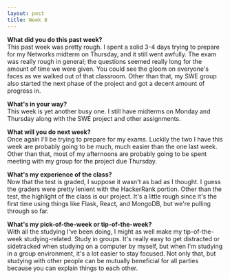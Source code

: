 ```yaml
---
layout: post
title: Week 8
---
```


**What did you do this past week?**  
This past week was pretty rough. I spent a solid 3-4 days trying to prepare for my Networks midterm on Thursday, and it still went awfully. The exam was really rough in general; the questions seemed really long for the amount of time we were given. You could see the gloom on everyone's faces as we walked out of that classroom. Other than that, my SWE group also started the next phase of the project and got a decent amount of progress in. 

**What's in your way?**  
This week is yet another busy one. I still have midterms on Monday and Thursday along with the SWE project and other assignments. 

**What will you do next week?**  
Once again I'll be trying to prepare for my exams. Luckily the two I have this week are probably going to be much, much easier than the one last week. Other than that, most of my afternoons are probably going to be spent meeting with my group for the project due Thursday. 

**What's my experience of the class?**  
Now that the test is graded, I suppose it wasn't as bad as I thought. I guess the graders were pretty lenient with the HackerRank portion. Other than the test, the highlight of the class is our project. It's a little rough since it's the first time using things like Flask, React, and MongoDB, but we're pulling through so far. 

**What's my pick-of-the-week or tip-of-the-week?**  
With all the studying I've been doing, I might as well make my tip-of-the-week studying-related. Study in groups. It's really easy to get distracted or sidetracked when studying on a computer by myself, but when I'm studying in a group environment, it's a lot easier to stay focused. Not only that, but studying with other people can be mutually beneficial for all parties because you can explain things to each other.
